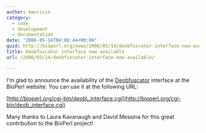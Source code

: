 ```yaml
---
author: mauricio
category:
  - code
  - development
  - documentation
date: "2006-05-14T04:08:44+00:00"
guid: http://bioperl.org/news/2006/05/14/deobfuscator-interface-now-available/
title: Deobfuscator interface now available
url: /2006/05/14/deobfuscator-interface-now-available/

---
```

I'm glad to announce the availability of the [Deobfuscator](http://bioperl.org/wiki/Deobfuscator) interface at the BioPerl website. You can use it at the following URL:

[http://bioperl.org/cgi-bin/deob\_interface.cgi](http://bioperl.org/cgi-bin/deob_interface.cgi)

Many thanks to Laura Kavanaugh and David Messina for this great contribution to the BioPerl project!
